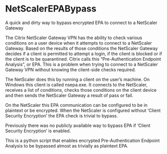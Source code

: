 # NetScalerEPABypass
A quick and dirty way to bypass encrypted EPA to connect to a NetScaler Gateway


The Citrix NetScaler Gateway VPN has the ability to check various conditions on a user device when it attempts to connect to a NetScaler 
Gateway. Based on the results of those conditions the NetScaler Gateway decides if a client is permitted to attempt a login, if the client 
is blocked or if the client is to be quarantined. Citrix calls this “Pre-Authentication Endpoint Analysis”, or EPA. This is a problem when 
trying to connect to a NetScaler Gateway VPN without knowing the client-side checks required.

The NetScaler does this by running a client on the user’s machine. On Windows this client is called nsepa.exe. It connects to the 
NetScaler, receives a list of conditions, checks those conditions on the client device and then sends the NetScaler Gateway a result of 
pass or fail.

On the NetScaler this EPA communication can be configured to be in plaintext or be encrypted. When the NetScaler is configured without 
‘Client Security Encryption’ the EPA check is trivial to bypass. 

Previously there was no publicly available way to bypass EPA if ‘Client Security Encryption’ is enabled.

This is a python script that enables encrypted Pre-Authentication Endpoint Analysis to be bypassed almost as trivially as plaintext 
EPA.

